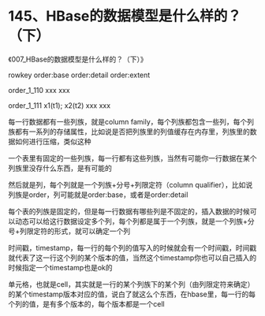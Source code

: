 # 145、HBase的数据模型是什么样的？（下）

《007_HBase的数据模型是什么样的？（下）》

 

rowkey                 order:base            order:detail           order:extent

order_1_110          xxx                        xxx

order_1_111          x1(t1); x2(t2)          xxx                        xxx

 

每一行数据都有一些列族，就是column family，每个列族都包含一些列，每个列族都有一系列的存储属性，比如说是否把列族里的列值缓存在内存里，列族里的数据如何进行压缩，类似这种

 

一个表里有固定的一些列族，每一行都有这些列族，当然有可能你一行数据在某个列族里没存什么东西，是有可能的

 

然后就是列，每个列就是一个列族+分号+列限定符（column qualifier），比如说列族是order，列可能就是order:base，或者是order:detail

 

每个表的列族是固定的，但是每一行数据有哪些列是不固定的，插入数据的时候可以动态可以给这行数据设定多个列，每个列都是属于一个列族，就是一个列族+分号+列限定符的形式，就可以确定一个列

 

时间戳，timestamp，每一行的每个列的值写入的时候就会有一个时间戳，时间戳就代表了这一行这个列的某个版本的值，当然这个timestamp你也可以自己插入的时候指定一个timestamp也是ok的

 

单元格，也就是cell，其实就是一行的某个列族下的某个列（由列限定符来确定）的某个timestamp版本对应的值，说白了就这么个东西，在hbase里，每一行的每个列的值，是有多个版本的，每个版本都是一个cell